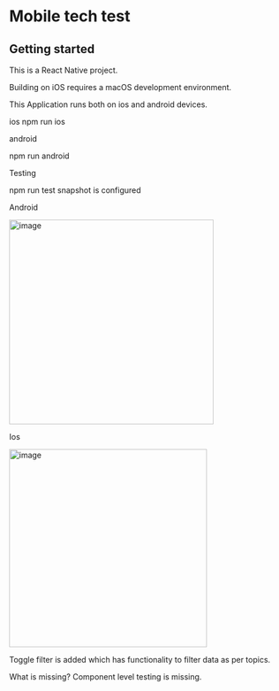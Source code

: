 # Mobile tech test

## Getting started

This is a React Native project.

Building on iOS requires a macOS development environment.

This Application runs both on ios and android devices.

ios
npm run ios

android

npm run android


Testing 

npm run test
snapshot is configured

Android 

<img width="370" alt="image" src="https://user-images.githubusercontent.com/12758622/196399263-ba65de94-4212-411d-ae81-72e1c33aa1aa.png">

Ios

<img width="358" alt="image" src="https://user-images.githubusercontent.com/12758622/196399343-4ce855b0-0955-428f-a8c8-cba8070d524b.png">


Toggle filter is added which has functionality to filter data as per topics.


What is missing?
Component level testing is missing.


